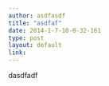 ```yaml
---
author: asdfasdf
title: "asdfaf"
date: 2014-1-7-10-0-32-161
type: post
layout: default
link: 
---
```

dasdfadf